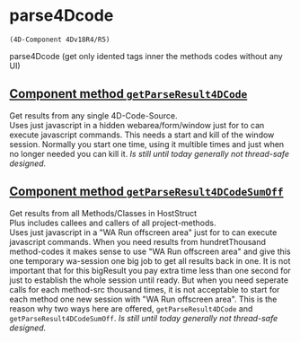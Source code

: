 # parse4Dcode
` (4D-Component 4Dv18R4/R5) `

parse4Dcode (get only idented tags inner the methods codes without any UI)

## [Component method `getParseResult4DCode`](https://github.com/lveith/parse4Dcode/blob/main/Documentation/Methods/getParseResult4DCode.md)
Get results from any single 4D-Code-Source.<br>
Uses just javascript in a hidden webarea/form/window just for to can execute javascript commands.
This needs a start and kill of the window session.
Normally you start one time, using it multible times and just when no longer needed you can kill it.
*Is still until today generally not thread-safe designed.*

## [Component method `getParseResult4DCodeSumOff`](https://github.com/lveith/parse4Dcode/blob/main/Documentation/Methods/getParseResult4DCodeSumOff.md)
Get results from all Methods/Classes in HostStruct<br>
Plus includes callees and callers of all project-methods.<br>
Uses just javascript in a "WA Run offscreen area" just for to can execute javascript commands.
When you need results from hundretThousand method-codes it makes sense to use "WA Run offscreen area" and give this one temporary wa-session one big job to get all results back in one. It is not important that for this bigResult you pay extra time less than one second for just to establish the whole session until ready. But when you need seperate calls for each method-src thousand times, it is not acceptable to start for each method one new session with "WA Run offscreen area".
This is the reason why two ways here are offered, `getParseResult4DCode` and `getParseResult4DCodeSumOff`.
*Is still until today generally not thread-safe designed.*
